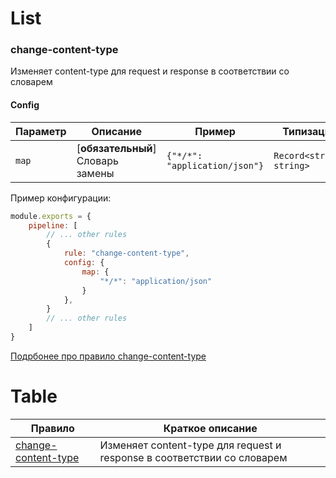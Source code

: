 
# List
<a name="custom_anchor_rule_change-content-type"></a>
### change-content-type

Изменяет content-type для request и response в соответствии со словарем

#### Config

| Параметр    | Описание                          | Пример                     | Типизация              | Дефолтное |
| -------- |-----------------------------------|----------------------------|------------------------|-----------|
| `map`  | [**обязательный**] Словарь замены | `{"*/*": "application/json"}` | `Record<string, string>` | `{}`        |


Пример конфигурации:

```js
module.exports = {
    pipeline: [
        // ... other rules
        {
            rule: "change-content-type",
            config: {
                map: {
                    "*/*": "application/json"
                }
            },
        }
        // ... other rules
    ]
}
```


[Подрбонее про правило change-content-type](./src/rules/change-content-type/README.md)


# Table

| Правило | Краткое описание |
| -- | -- |
| [change-content-type](./src/rules/change-content-type/README.md) | Изменяет content-type для request и response в соответствии со словарем |
